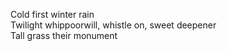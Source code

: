 Cold first winter rain    
Twilight whippoorwill, whistle on, sweet deepener    
Tall grass their monument    

